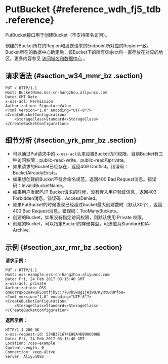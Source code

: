 # PutBucket {#reference_wdh_fj5_tdb .reference}

PutBucket接口用于创建Bucket（不支持匿名访问）。

创建的Bucket所在的Region和发送请求的Endpoint所对应的Region一致。Bucket所在的数据中心确定后，该Bucket下的所有Object将一直存放在对应的地区。更多内容参见 [访问域名和数据中心](../cn.zh-CN/开发指南/访问域名和数据中心.md#) 。

## 请求语法 {#section_w34_mmr_bz .section}

```
PUT / HTTP/1.1
Host: BucketName.oss-cn-hangzhou.aliyuncs.com
Date: GMT Date
x-oss-acl: Permission
Authorization: SignatureValue
<?xml version="1.0" encoding="UTF-8"?>
<CreateBucketConfiguration>
    <StorageClass>Standard</StorageClass>
</CreateBucketConfiguration>
```

## 细节分析 {#section_yrk_pmr_bz .section}

-   可以通过Put请求中的 `x-oss-acl`头来设置Bucket访问权限。目前Bucket有三种访问权限：public-read-write，public-read和private。
-   如果请求的Bucket已经存在，返回409 Conflict。错误码：BucketAlreadyExists。
-   如果想创建的Bucket不符合命名规范，返回400 Bad Request消息。错误码：InvalidBucketName。
-   如果用户发起PUT Bucket请求的时候，没有传入用户验证信息，返回403 Forbidden消息。错误码：AccessDenied。
-   如果PutBucket的时候发现已经超过bucket最大创建数时（默认30个），返回400 Bad Request消息。错误码：TooManyBuckets。
-   创建的Bucket，如果没有指定访问权限，则默认使用 Private 权限。
-   创建的Bucket，可以指定Bucket的存储类型，可选值为Standard和IA、Archive。

## 示例 {#section_axr_rmr_bz .section}

**请求示例：**

```
PUT / HTTP/1.1
Host: oss-example.oss-cn-hangzhou.aliyuncs.com
Date: Fri, 24 Feb 2017 03:15:40 GMT
x-oss-acl: private
Authorization: OSS qn6qrrqxo2oawuk53otfjbyc:77Dvh5wQgIjWjwO/KyRt8dOPfo8=
<?xml version="1.0" encoding="UTF-8"?>
<CreateBucketConfiguration>
    <StorageClass>Standard</StorageClass>
</CreateBucketConfiguration>
```

**返回示例：**

```
HTTP/1.1 200 OK
x-oss-request-id: 534B371674E88A4D8906008B
Date: Fri, 24 Feb 2017 03:15:40 GMT
Location: /oss-example
Content-Length: 0
Connection: keep-alive
Server: AliyunOSS
```

